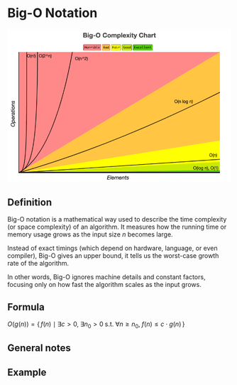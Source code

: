 # Big-O Notation

![basic log](public/BigO.png)

## Definition

Big-O notation is a mathematical way used to describe the time complexity (or space complexity) of an algorithm.
It measures how the running time or memory usage grows as the input size $n$ becomes large.

Instead of exact timings (which depend on hardware, language, or even compiler), Big-O gives an upper bound, it tells us
the worst-case growth rate of the algorithm.

In other words, Big-O ignores machine details and constant factors, focusing only on how fast the algorithm scales as the input grows.

## Formula

$O(g(n)) = \{\, f(n) \mid \exists c > 0,\; \exists n_0 > 0 \;\text{s.t.}\; \forall n \ge n_0,\; f(n) \le c \cdot g(n)\,\}$

## General notes

## Example